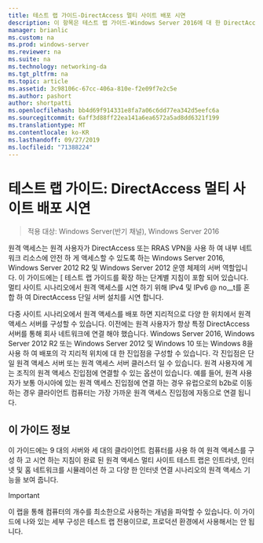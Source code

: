 ```yaml
---
title: 테스트 랩 가이드-DirectAccess 멀티 사이트 배포 시연
description: 이 항목은 테스트 랩 가이드-Windows Server 2016에 대 한 DirectAccess 멀티 사이트 배포 시연의 일부입니다.
manager: brianlic
ms.custom: na
ms.prod: windows-server
ms.reviewer: na
ms.suite: na
ms.technology: networking-da
ms.tgt_pltfrm: na
ms.topic: article
ms.assetid: 3c98106c-67cc-406a-810e-f2e09f7e2c5e
ms.author: pashort
author: shortpatti
ms.openlocfilehash: bb4d69f914331e8fa7a06c6dd77ea342d5eefc6a
ms.sourcegitcommit: 6aff3d88ff22ea141a6ea6572a5ad8dd6321f199
ms.translationtype: MT
ms.contentlocale: ko-KR
ms.lasthandoff: 09/27/2019
ms.locfileid: "71388224"
---
```

# <a name="test-lab-guide-demonstrate-a-directaccess-multisite-deployment"></a>테스트 랩 가이드: DirectAccess 멀티 사이트 배포 시연

>적용 대상: Windows Server(반기 채널), Windows Server 2016

원격 액세스는 원격 사용자가 DirectAccess 또는 RRAS VPN을 사용 하 여 내부 네트워크 리소스에 안전 하 게 액세스할 수 있도록 하는 Windows Server 2016, Windows Server 2012 R2 및 Windows Server 2012 운영 체제의 서버 역할입니다. 이 가이드에는 [ 테스트 랩 가이드를 확장 하는 단계별 지침이 포함 되어 있습니다. 멀티 사이트 시나리오에서 원격 액세스를 시연 하기 위해 IPv4 및 IPv6 @ no__t를 혼합 하 여 DirectAccess 단일 서버 설치를 시연 합니다.  
  
다중 사이트 시나리오에서 원격 액세스를 배포 하면 지리적으로 다양 한 위치에서 원격 액세스 서버를 구성할 수 있습니다. 이전에는 원격 사용자가 항상 특정 DirectAccess 서버를 통해 회사 네트워크에 연결 해야 했습니다. Windows Server 2016, Windows Server 2012 R2 또는 Windows Server 2012 및 Windows 10 또는 Windows 8을 사용 하 여 배포의 각 지리적 위치에 대 한 진입점을 구성할 수 있습니다. 각 진입점은 단일 원격 액세스 서버 또는 원격 액세스 서버 클러스터 일 수 있습니다. 원격 사용자에 게는 조직의 원격 액세스 진입점에 연결할 수 있는 옵션이 있습니다. 예를 들어, 원격 사용자가 보통 아시아에 있는 원격 액세스 진입점에 연결 하는 경우 유럽으로의 b2b로 이동 하는 경우 클라이언트 컴퓨터는 가장 가까운 원격 액세스 진입점에 자동으로 연결 됩니다.  
  
## <a name="about-this-guide"></a>이 가이드 정보  
이 가이드에는 9 대의 서버와 세 대의 클라이언트 컴퓨터를 사용 하 여 원격 액세스를 구성 하 고 시연 하는 지침이 완료 된 원격 액세스 멀티 사이트 테스트 랩은 인트라넷, 인터넷 및 홈 네트워크를 시뮬레이션 하 고 다양 한 인터넷 연결 시나리오의 원격 액세스 기능을 보여 줍니다.  
  
> [!IMPORTANT]  
> 이 랩을 통해 컴퓨터의 개수를 최소한으로 사용하는 개념을 파악할 수 있습니다. 이 가이드에 나와 있는 세부 구성은 테스트 랩 전용이므로, 프로덕션 환경에서 사용해서는 안 됩니다.  
  


